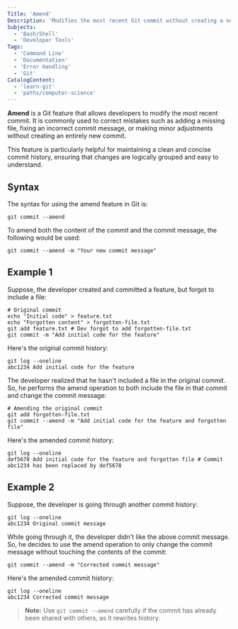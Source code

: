 ```yaml
---
Title: 'Amend'
Description: 'Modifies the most recent Git commit without creating a new one.'
Subjects:
  - 'Bash/Shell'
  - 'Developer Tools'
Tags:
  - 'Command Line'
  - 'Documentation'
  - 'Error Handling'
  - 'Git'
CatalogContent:
  - 'learn-git'
  - 'paths/computer-science'
---
```


**Amend** is a Git feature that allows developers to modify the most recent commit. It is commonly used to correct mistakes such as adding a missing file, fixing an incorrect commit message, or making minor adjustments without creating an entirely new commit.

This feature is particularly helpful for maintaining a clean and concise commit history, ensuring that changes are logically grouped and easy to understand.

## Syntax

The syntax for using the amend feature in Git is:

```pseudo
git commit --amend
```

To amend both the content of the commit and the commit message, the following would be used:

```pseudo
git commit --amend -m "Your new commit message"
```

## Example 1

Suppose, the developer created and committed a feature, but forgot to include a file:

```shell
# Original commit
echo "Initial code" > feature.txt
echo "Forgotten content" > forgotten-file.txt
git add feature.txt # Dev forgot to add forgotten-file.txt
git commit -m "Add initial code for the feature"
```

Here's the original commit history:

```shell
git log --oneline
abc1234 Add initial code for the feature
```

The developer realized that he hasn't included a file in the original commit. So, he performs the amend operation to both include the file in that commit and change the commit message:

```shell
# Amending the original commit
git add forgotten-file.txt
git commit --amend -m "Add initial code for the feature and forgotten file"
```

Here's the amended commit history:

```shell
git log --oneline
def5678 Add initial code for the feature and forgotten file # Commit abc1234 has been replaced by def5678
```

## Example 2

Suppose, the developer is going through another commit history:

```shell
git log --oneline
abc1234 Original commit message
```

While going through it, the developer didn't like the above commit message. So, he decides to use the amend operation to only change the commit message without touching the contents of the commit:

```shell
git commit --amend -m "Corrected commit message"
```

Here's the amended commit history:

```shell
git log --oneline
abc1234 Corrected commit message
```

> **Note:** Use `git commit --amend` carefully if the commit has already been shared with others, as it rewrites history.
